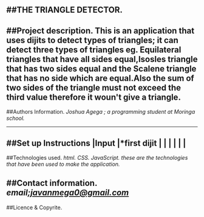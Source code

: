 ##THE TRIANGLE DETECTOR.
---
##Project description.
**This is an application that uses dijits to detect types of triangles;
  it can detect three types of triangles eg. Equilateral triangles that
  have all sides equal,Isosles triangle that has two sides equal and the
  Scalene triangle that has no side which are equal.Also the sum of two sides
  of the triangle must not exceed the third value therefore it woun't give a
  triangle.**
---
##Authors Information.
*Joshua Agega ; a programming student at Moringa school.*

---
##Set up Instructions
|**Input**
|*first dijit
|
|
|
|
|
|
---
##Technologies used.
*html.*
*CSS.*
*JavaScript.*
*these are the technologies that have been used to make the application.*

##Contact information.
*email;javanmega0@gmail.com*
---
##Licence & Copyrite.
